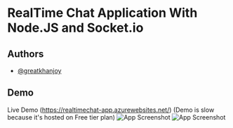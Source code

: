 # RealTime Chat Application With Node.JS and Socket.io

## Authors

- [@greatkhanjoy](https://www.facebook.com/princeimrankhanjoy)

## Demo

Live Demo (https://realtimechat-app.azurewebsites.net/)
(Demo is slow because it's hosted on Free tier plan)
![App Screenshot](https://res.cloudinary.com/flairbeese/image/upload/v1656983172/Screenshot_12_raizub.jpg)
![App Screenshot](https://res.cloudinary.com/flairbeese/image/upload/v1656983173/Screenshot_11_o5v5nh.jpg)
